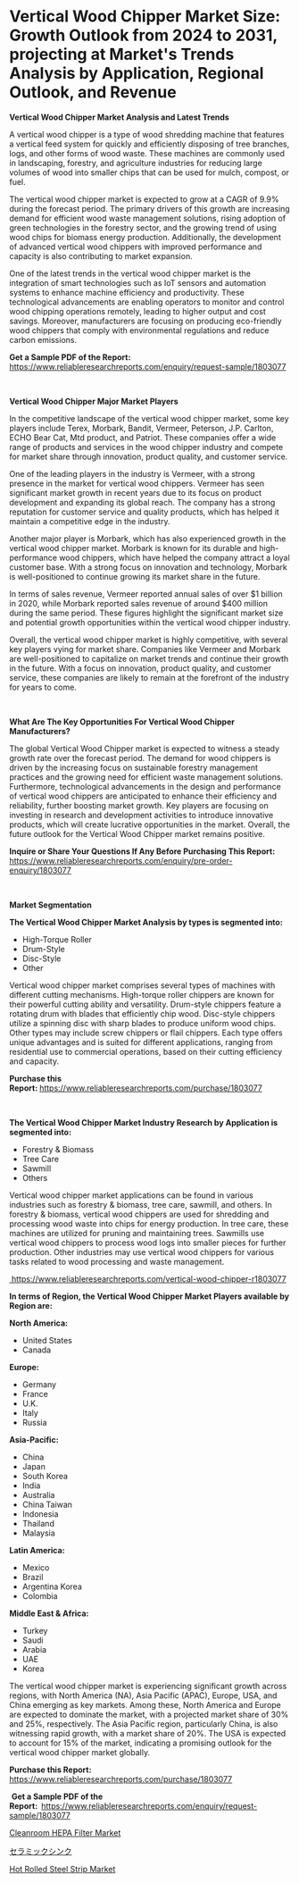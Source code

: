<p><h1>Vertical Wood Chipper Market Size: Growth Outlook from 2024 to 2031, projecting at Market's Trends Analysis by Application, Regional Outlook, and Revenue</h1></p><p><strong>Vertical Wood Chipper Market Analysis and Latest Trends</strong></p>
<p><p>A vertical wood chipper is a type of wood shredding machine that features a vertical feed system for quickly and efficiently disposing of tree branches, logs, and other forms of wood waste. These machines are commonly used in landscaping, forestry, and agriculture industries for reducing large volumes of wood into smaller chips that can be used for mulch, compost, or fuel.</p><p>The vertical wood chipper market is expected to grow at a CAGR of 9.9% during the forecast period. The primary drivers of this growth are increasing demand for efficient wood waste management solutions, rising adoption of green technologies in the forestry sector, and the growing trend of using wood chips for biomass energy production. Additionally, the development of advanced vertical wood chippers with improved performance and capacity is also contributing to market expansion.</p><p>One of the latest trends in the vertical wood chipper market is the integration of smart technologies such as IoT sensors and automation systems to enhance machine efficiency and productivity. These technological advancements are enabling operators to monitor and control wood chipping operations remotely, leading to higher output and cost savings. Moreover, manufacturers are focusing on producing eco-friendly wood chippers that comply with environmental regulations and reduce carbon emissions.</p></p>
<p><strong>Get a Sample PDF of the Report:&nbsp;</strong> <a href="https://www.reliableresearchreports.com/enquiry/request-sample/1803077">https://www.reliableresearchreports.com/enquiry/request-sample/1803077</a></p>
<p>&nbsp;</p>
<p><strong>Vertical Wood Chipper Major Market Players</strong></p>
<p><p>In the competitive landscape of the vertical wood chipper market, some key players include Terex, Morbark, Bandit, Vermeer, Peterson, J.P. Carlton, ECHO Bear Cat, Mtd product, and Patriot. These companies offer a wide range of products and services in the wood chipper industry and compete for market share through innovation, product quality, and customer service.</p><p>One of the leading players in the industry is Vermeer, with a strong presence in the market for vertical wood chippers. Vermeer has seen significant market growth in recent years due to its focus on product development and expanding its global reach. The company has a strong reputation for customer service and quality products, which has helped it maintain a competitive edge in the industry.</p><p>Another major player is Morbark, which has also experienced growth in the vertical wood chipper market. Morbark is known for its durable and high-performance wood chippers, which have helped the company attract a loyal customer base. With a strong focus on innovation and technology, Morbark is well-positioned to continue growing its market share in the future.</p><p>In terms of sales revenue, Vermeer reported annual sales of over $1 billion in 2020, while Morbark reported sales revenue of around $400 million during the same period. These figures highlight the significant market size and potential growth opportunities within the vertical wood chipper industry.</p><p>Overall, the vertical wood chipper market is highly competitive, with several key players vying for market share. Companies like Vermeer and Morbark are well-positioned to capitalize on market trends and continue their growth in the future. With a focus on innovation, product quality, and customer service, these companies are likely to remain at the forefront of the industry for years to come.</p></p>
<p>&nbsp;</p>
<p><strong>What Are The Key Opportunities For Vertical Wood Chipper Manufacturers?</strong></p>
<p><p>The global Vertical Wood Chipper market is expected to witness a steady growth rate over the forecast period. The demand for wood chippers is driven by the increasing focus on sustainable forestry management practices and the growing need for efficient waste management solutions. Furthermore, technological advancements in the design and performance of vertical wood chippers are anticipated to enhance their efficiency and reliability, further boosting market growth. Key players are focusing on investing in research and development activities to introduce innovative products, which will create lucrative opportunities in the market. Overall, the future outlook for the Vertical Wood Chipper market remains positive.</p></p>
<p><strong>Inquire or Share Your Questions If Any Before Purchasing This Report:</strong> <a href="https://www.reliableresearchreports.com/enquiry/pre-order-enquiry/1803077">https://www.reliableresearchreports.com/enquiry/pre-order-enquiry/1803077</a></p>
<p>&nbsp;</p>
<p><strong>Market Segmentation</strong></p>
<p><strong>The Vertical Wood Chipper Market Analysis by types is segmented into:</strong></p>
<p><ul><li>High-Torque Roller</li><li>Drum-Style</li><li>Disc-Style</li><li>Other</li></ul></p>
<p><p>Vertical wood chipper market comprises several types of machines with different cutting mechanisms. High-torque roller chippers are known for their powerful cutting ability and versatility. Drum-style chippers feature a rotating drum with blades that efficiently chip wood. Disc-style chippers utilize a spinning disc with sharp blades to produce uniform wood chips. Other types may include screw chippers or flail chippers. Each type offers unique advantages and is suited for different applications, ranging from residential use to commercial operations, based on their cutting efficiency and capacity.</p></p>
<p><strong>Purchase this Report:&nbsp;</strong><a href="https://www.reliableresearchreports.com/purchase/1803077">https://www.reliableresearchreports.com/purchase/1803077</a></p>
<p>&nbsp;</p>
<p><strong>The Vertical Wood Chipper Market Industry Research by Application is segmented into:</strong></p>
<p><ul><li>Forestry & Biomass</li><li>Tree Care</li><li>Sawmill</li><li>Others</li></ul></p>
<p><p>Vertical wood chipper market applications can be found in various industries such as forestry & biomass, tree care, sawmill, and others. In forestry & biomass, vertical wood chippers are used for shredding and processing wood waste into chips for energy production. In tree care, these machines are utilized for pruning and maintaining trees. Sawmills use vertical wood chippers to process wood logs into smaller pieces for further production. Other industries may use vertical wood chippers for various tasks related to wood processing and waste management.</p></p>
<p><a href="https://www.reliableresearchreports.com/vertical-wood-chipper-r1803077">&nbsp;https://www.reliableresearchreports.com/vertical-wood-chipper-r1803077</a></p>
<p><strong>In terms of Region, the Vertical Wood Chipper Market Players available by Region are:</strong></p>
<p>
    <p> <strong> North America: </strong>
        <ul>
            <li>United States</li>
            <li>Canada</li>
        </ul>
        </p> 
    <p> <strong> Europe: </strong>
        <ul>
            <li>Germany</li>
            <li>France</li>
            <li>U.K.</li>
            <li>Italy</li>
            <li>Russia</li>
        </ul>
        </p> 
    <p> <strong> Asia-Pacific: </strong>
        <ul>
            <li>China</li>
            <li>Japan</li>
            <li>South Korea</li>
            <li>India</li>
            <li>Australia</li>
            <li>China Taiwan</li>
            <li>Indonesia</li>
            <li>Thailand</li>
            <li>Malaysia</li>
        </ul>
        </p> 
    <p> <strong> Latin America: </strong>
        <ul>
            <li>Mexico</li>
            <li>Brazil</li>
            <li>Argentina Korea</li>
            <li>Colombia</li>
        </ul>
        </p> 
    <p> <strong> Middle East & Africa: </strong>
        <ul>
            <li>Turkey</li>
            <li>Saudi</li>
            <li>Arabia</li>
            <li>UAE</li>
            <li>Korea</li>
        </ul>
    </p>
    </p>
<p><p>The vertical wood chipper market is experiencing significant growth across regions, with North America (NA), Asia Pacific (APAC), Europe, USA, and China emerging as key markets. Among these, North America and Europe are expected to dominate the market, with a projected market share of 30% and 25%, respectively. The Asia Pacific region, particularly China, is also witnessing rapid growth, with a market share of 20%. The USA is expected to account for 15% of the market, indicating a promising outlook for the vertical wood chipper market globally.</p></p>
<p><strong>Purchase this Report: </strong><a href="https://www.reliableresearchreports.com/purchase/1803077">https://www.reliableresearchreports.com/purchase/1803077</a></p>
<p>&nbsp;<strong>Get a Sample PDF of the Report:&nbsp;&nbsp;</strong><a href="https://www.reliableresearchreports.com/enquiry/request-sample/1803077">https://www.reliableresearchreports.com/enquiry/request-sample/1803077</a></p>
<p><strong></strong></p>
<p><p><a href="https://github.com/okotobwrhuteie/Market-Research-Report-List-2/blob/main/cleanroom-hepa-filter-market.md">Cleanroom HEPA Filter Market</a></p><p><a href="https://github.com/SarahFahey88/Market-Research-Report-List-1/blob/main/354798632011.md">セラミックシンク</a></p><p><a href="https://github.com/myacatherineblakecaczo9vcsw/Market-Research-Report-List-2/blob/main/hot-rolled-steel-strip-market.md">Hot Rolled Steel Strip Market</a></p></p>